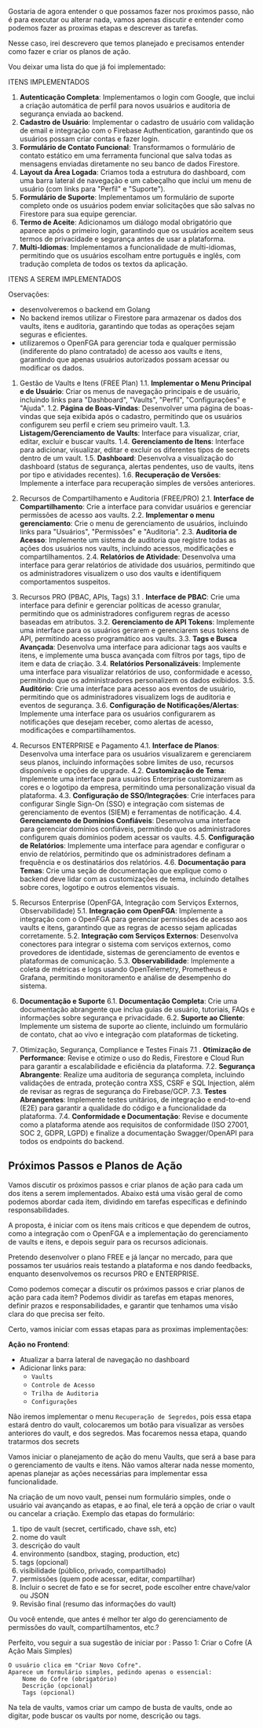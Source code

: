 



Gostaria de agora entender o que possamos fazer nos proximos passo, não é para executar ou alterar nada, vamos apenas discutir e entender como podemos fazer as proximas etapas e descrever as tarefas.

Nesse caso, irei descrevero que temos planejado e precisamos entender como fazer e criar os planos de ação.

Vou deixar uma lista do que já foi implementado:

ITENS IMPLEMENTADOS
1. **Autenticação Completa**: Implementamos o login com Google, que inclui a criação automática de perfil para novos usuários e auditoria de segurança enviada ao backend.
2. **Cadastro de Usuário**: Implementar o cadastro de usuário com validação de email e integração com o Firebase Authentication, garantindo que os usuários possam criar contas e fazer login.
3. **Formulário de Contato Funcional**: Transformamos o formulário de contato estático em uma ferramenta funcional que salva todas as mensagens enviadas diretamente no seu banco de dados Firestore.
4. **Layout da Área Logada**: Criamos toda a estrutura do dashboard, com uma barra lateral de navegação e um cabeçalho que inclui um menu de usuário (com links para "Perfil" e "Suporte").
5. **Formulário de Suporte**: Implementamos um formulário de suporte completo onde os usuários podem enviar solicitações que são salvas no Firestore para sua equipe gerenciar.
6. **Termo de Aceite**: Adicionamos um diálogo modal obrigatório que aparece após o primeiro login, garantindo que os usuários aceitem seus termos de privacidade e segurança antes de usar a plataforma.
7. **Multi-Idiomas**: Implementamos a funcionalidade de multi-idiomas, permitindo que os usuários escolham entre português e inglês, com tradução completa de todos os textos da aplicação.

ITENS A SEREM IMPLEMENTADOS

Oservações:
- desenvolveremos o backend em Golang
- No backend iremos utilizar o Firestore para armazenar os dados dos vaults, itens e auditoria, garantindo que todas as operações sejam seguras e eficientes.
- utilizaremos o OpenFGA para gerenciar toda e qualquer permissão (indiferente do plano contratado) de acesso aos vaults e itens, garantindo que apenas usuários autorizados possam acessar ou modificar os dados.


1. Gestão de Vaults e Itens (FREE Plan)
1.1. **Implementar o Menu Principal e de Usuário**: Criar os menus de navegação principais e de usuário, incluindo links para "Dashboard", "Vaults", "Perfil", "Configurações" e "Ajuda".
1.2. **Página de Boas-Vindas**: Desenvolver uma página de boas-vindas que seja exibida após o cadastro, permitindo que os usuários configurem seu perfil e criem seu primeiro vault.
1.3. **Listagem/Gerenciamento de Vaults**: Interface para visualizar, criar, editar, excluir e buscar vaults.
1.4. **Gerenciamento de Itens**: Interface para adicionar, visualizar, editar e excluir os diferentes tipos de secrets dentro de um vault.
1.5. **Dashboard**: Desenvolva a visualização do dashboard (status de segurança, alertas pendentes, uso de vaults, itens por tipo e atividades recentes).
1.6. **Recuperação de Versões**: Implemente a interface para recuperação simples de versões anteriores.

2.  Recursos de Compartilhamento e Auditoria (FREE/PRO)
2.1. **Interface de Compartilhamento**: Crie a interface para convidar usuários e gerenciar permissões de acesso aos vaults.
2.2. **Implementar o menu gerenciamento**: Crie o menu de gerenciamento de usuários, incluindo links para "Usuários", "Permissões" e "Auditoria".
2.3. **Auditoria de Acesso**: Implemente um sistema de auditoria que registre todas as ações dos usuários nos vaults, incluindo acessos, modificações e compartilhamentos.
2.4. **Relatórios de Atividade**: Desenvolva uma interface para gerar relatórios de atividade dos usuários, permitindo que os administradores visualizem o uso dos vaults e identifiquem comportamentos suspeitos.

3. Recursos PRO (PBAC, APIs, Tags)
3.1 . **Interface de PBAC**: Crie uma interface para definir e gerenciar políticas de acesso granular, permitindo que os administradores configurem regras de acesso baseadas em atributos.
3.2. **Gerenciamento de API Tokens**: Implemente uma interface para os usuários gerarem e gerenciarem seus tokens de API, permitindo acesso programático aos vaults.
3.3. **Tags e Busca Avançada**: Desenvolva uma interface para adicionar tags aos vaults e itens, e implemente uma busca avançada com filtros por tags, tipo de item e data de criação.
3.4. **Relatórios Personalizáveis**: Implemente uma interface para visualizar relatórios de uso, conformidade e acesso, permitindo que os administradores personalizem os dados exibidos.
3.5. **Auditório**: Crie uma interface para acesso aos eventos de usuário, permitindo que os administradores visualizem logs de auditoria e eventos de segurança.
3.6. **Configuração de Notificações/Alertas**: Implemente uma interface para os usuários configurarem as notificações que desejam receber, como alertas de acesso, modificações e compartilhamentos.

4. Recursos ENTERPRISE e Pagamento
4.1. **Interface de Planos**: Desenvolva uma interface para os usuários visualizarem e gerenciarem seus planos, incluindo informações sobre limites de uso, recursos disponíveis e opções de upgrade.
4.2. **Customização de Tema**: Implemente uma interface para usuários Enterprise customizarem as cores e o logotipo da empresa, permitindo uma personalização visual da plataforma.
4.3. **Configuração de SSO/Integrações**: Crie interfaces para configurar Single Sign-On (SSO) e integração com sistemas de gerenciamento de eventos (SIEM) e ferramentas de notificação.
4.4. **Gerenciamento de Domínios Confiáveis**: Desenvolva uma interface para gerenciar domínios confiáveis, permitindo que os administradores configurem quais domínios podem acessar os vaults.
4.5. **Configuração de Relatórios**: Implemente uma interface para agendar e configurar o envio de relatórios, permitindo que os administradores definam a frequência e os destinatários dos relatórios.
4.6. **Documentação para Temas**: Crie uma seção de documentação que explique como o backend deve lidar com as customizações de tema, incluindo detalhes sobre cores, logotipo e outros elementos visuais.


5. Recursos Enterprise (OpenFGA, Integração com Serviços Externos, Observabilidade)
5.1. **Integração com OpenFGA**: Implemente a integração com o OpenFGA para gerenciar permissões de acesso aos vaults e itens, garantindo que as regras de acesso sejam aplicadas corretamente.
5.2. **Integração com Serviços Externos**: Desenvolva conectores para integrar o sistema com serviços externos, como provedores de identidade, sistemas de gerenciamento de eventos e plataformas de comunicação.
5.3. **Observabilidade**: Implemente a coleta de métricas e logs usando OpenTelemetry, Prometheus e Grafana, permitindo monitoramento e análise de desempenho do sistema.

6. **Documentação e Suporte**
6.1. **Documentação Completa**: Crie uma documentação abrangente que inclua guias de usuário, tutoriais, FAQs e informações sobre segurança e privacidade.
6.2. **Suporte ao Cliente**: Implemente um sistema de suporte ao cliente, incluindo um formulário de contato, chat ao vivo e integração com plataformas de ticketing.

7.  Otimização, Segurança, Compliance e Testes Finais
7.1 . **Otimização de Performance**: Revise e otimize o uso do Redis, Firestore e Cloud Run para garantir a escalabilidade e eficiência da plataforma.
7.2. **Segurança Abrangente**: Realize uma auditoria de segurança completa, incluindo validações de entrada, proteção contra XSS, CSRF e SQL Injection, além de revisar as regras de segurança do Firebase/GCP.
7.3. **Testes Abrangentes**: Implemente testes unitários, de integração e end-to-end (E2E) para garantir a qualidade do código e a funcionalidade da plataforma.
7.4. **Conformidade e Documentação**: Revise e documente como a plataforma atende aos requisitos de conformidade (ISO 27001, SOC 2, GDPR, LGPD) e finalize a documentação Swagger/OpenAPI para todos os endpoints do backend.

## Próximos Passos e Planos de Ação

Vamos discutir os próximos passos e criar planos de ação para cada um dos itens a serem implementados. Abaixo está uma visão geral de como podemos abordar cada item, dividindo em tarefas específicas e definindo responsabilidades.

A proposta, é iniciar com os itens mais críticos e que dependem de outros, como a integração com o OpenFGA e a implementação do gerenciamento de vaults e itens, e depois seguir para os recursos adicionais.

Pretendo desenvolver o plano FREE e já lançar no mercado, para que possamos ter usuários reais testando a plataforma e nos dando feedbacks, enquanto desenvolvemos os recursos PRO e ENTERPRISE.

Como podemos começar a discutir os próximos passos e criar planos de ação para cada item? Podemos dividir as tarefas em etapas menores, definir prazos e responsabilidades, e garantir que tenhamos uma visão clara do que precisa ser feito.


Certo, vamos iniciar com essas etapas para as proximas implementações:

**Ação no Frontend**:
*   Atualizar a barra lateral de navegação no dashboard 
*   Adicionar links para:
    *   `Vaults`
    *   `Controle de Acesso`
    *   `Trilha de Auditoria`
    *   `Configurações`

Não iremos implementar o menu `Recuperação de Segredos`, pois essa etapa estará dentro do vault, colocaremos um botão para visualizar as versões anteriores do vault, e dos segredos.  Mas focaremos nessa etapa, quando tratarmos dos secrets



Vamos iniciar o planejamento de ação do menu Vaults, que será a base para o gerenciamento de vaults e itens.  Não vamos alterar nada nesse momento, apenas planejar as ações necessárias para implementar essa funcionalidade.

Na criação de um novo vault, pensei num formulário simples, onde o usuário vai avançando as etapas, e ao final, ele terá a opção de criar o vault ou cancelar a criação.
Exemplo das etapas do formulário:
1. tipo de vault (secret, certificado, chave ssh, etc)
2. nome do vault
3. descrição do vault
4. environmento (sandbox, staging, production, etc)
5. tags (opcional)
6. visibilidade (público, privado, compartilhado)
7. permissões (quem pode acessar, editar, compartilhar)
8. Incluir o secret de fato e se for secret, pode escolher entre chave/valor ou JSON
9. Revisão final (resumo das informações do vault)

Ou você entende, que antes é melhor ter algo do gerenciamento de permissões do vault, compartilhamentos, etc.?

Perfeito, vou seguir a sua sugestão de iniciar por :
Passo 1: Criar o Cofre (A Ação Mais Simples)

    O usuário clica em "Criar Novo Cofre".
    Aparece um formulário simples, pedindo apenas o essencial:
        Nome do Cofre (obrigatório)
        Descrição (opcional)
        Tags (opcional)
        

Na tela de vaults, vamos criar um campo de busta de vaults, onde ao digitar, pode buscar os vaults por nome, descrição ou tags.